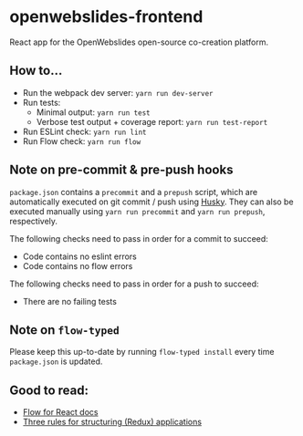 # openwebslides-frontend

React app for the OpenWebslides open-source co-creation platform.

## How to...

- Run the webpack dev server: `yarn run dev-server`
- Run tests:
  - Minimal output: `yarn run test`
  - Verbose test output + coverage report: `yarn run test-report`
- Run ESLint check: `yarn run lint`
- Run Flow check: `yarn run flow`

## Note on pre-commit & pre-push hooks

`package.json` contains a `precommit` and a `prepush` script, which are automatically executed on git commit / push using [Husky](https://github.com/typicode/husky). They can also be executed manually using `yarn run precommit` and `yarn run prepush`, respectively.

The following checks need to pass in order for a commit to succeed:
- Code contains no eslint errors
- Code contains no flow errors

The following checks need to pass in order for a push to succeed:
- There are no failing tests

## Note on `flow-typed`

Please keep this up-to-date by running `flow-typed install` every time `package.json` is updated.

## Good to read:

- [Flow for React docs](https://flow.org/en/docs/react/)
- [Three rules for structuring (Redux) applications](https://jaysoo.ca/2016/02/28/organizing-redux-application/)
